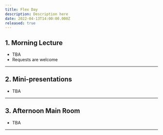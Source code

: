 ```yaml
---
title: Flex Day
description: Description here
date: 2022-04-13T14:00:00.000Z
released: true
---
```


## 1. Morning Lecture
- TBA
- Requests are welcome

---

## 2. Mini-presentations
- TBA

---

## 3. Afternoon Main Room
- TBA

---
